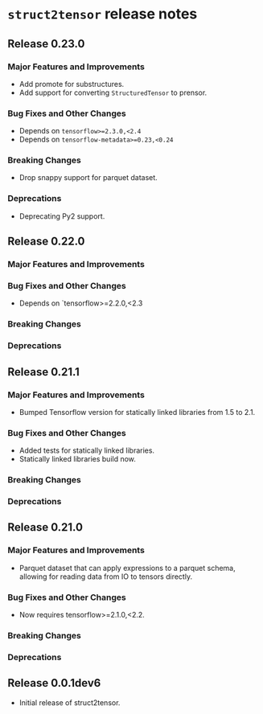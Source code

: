 # `struct2tensor` release notes

## Release 0.23.0

### Major Features and Improvements

*   Add promote for substructures.
*   Add support for converting `StructuredTensor` to prensor.

### Bug Fixes and Other Changes

*   Depends on `tensorflow>=2.3.0,<2.4`
*   Depends on `tensorflow-metadata>=0.23,<0.24`

### Breaking Changes

*   Drop snappy support for parquet dataset.

### Deprecations

*   Deprecating Py2 support.

## Release 0.22.0

### Major Features and Improvements

### Bug Fixes and Other Changes

*   Depends on `tensorflow>=2.2.0,<2.3

### Breaking Changes

### Deprecations

## Release 0.21.1

### Major Features and Improvements

*   Bumped Tensorflow version for statically linked libraries from 1.5 to 2.1.

### Bug Fixes and Other Changes

*   Added tests for statically linked libraries.
*   Statically linked libraries build now.

### Breaking Changes

### Deprecations

## Release 0.21.0

### Major Features and Improvements

*   Parquet dataset that can apply expressions to a parquet schema, allowing for
    reading data from IO to tensors directly.

### Bug Fixes and Other Changes

*   Now requires tensorflow>=2.1.0,<2.2.

### Breaking Changes

### Deprecations

## Release 0.0.1dev6

*   Initial release of struct2tensor.
